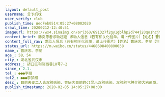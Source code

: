 ```yaml
---
layout: default_post
username: 言予妈咪
user_verify: club
publish_time: WedFeb0514:05:27+08002020
crawl_time: 20200212-12:40:51
imageurl: https://wx4.sinaimg.cn/orj360/691327f2gy1gblhp2d744j20qo1hcjt7.jpg,https://wx2.sinaimg.cn/orj360/691327f2gy1gblhp2q4ezj20qo1hcwgf.jpg,https://wx3.sinaimg.cn/orj360/691327f2gy1gblhp319vcj21vs1okdm2.jpg,https://wx3.sinaimg.cn/orj360/691327f2gy1gblhp3drh0j21oo2j845l.jpg
content_brief: 肺炎患者求助超话 求助人信息（若有相关化验单，请上传图片）【姓名】曹庆忠、李丽【年龄】58、54【所在城市】湖北省武汉市【所在小区、社区】硚口区利济西巷18号7-2【患病时间】2.1.【联系方式】●●●李丽【其他紧急联系人】●●●李梦甜【病情描述】 目前夫妻二人皆双肺感染 ...全文
content_full_raw: 求助人信息（若有相关化验单，请上传图片）【姓名】曹庆忠、李丽【年龄】58、54【所在城市】湖北省武汉市【所在小区、社区】硚口区利济西巷18号7-2【患病时间】2.1.【联系方式】●●●李丽【其他紧急联系人】●●●李梦甜【病情描述】目前夫妻二人皆双肺感染，曹庆忠目前的ct显示双肺感染、双肺肺气肿伴肺大疱形成、纵横淋巴结增多、左心室增大、主动脉及冠脉管壁钙化。血向显示：中性细胞上升、淋巴细胞嗜酸细胞网织红细胞降低。基础疾病有：心脏有一根血管堵了97%就装了一个支架。高血压有18年，小脑两边硬塞。李丽目前ct显示左肺上页右肺下页有淡薄小片影。发病的时间：曹庆忠症状始于2月1日值班回家途中自觉心里不舒服，口含丹参滴丸，才走到家楼下，步行时有胸闷气短症状，当日体温不稳定，2月2日第一次量体温为37.8℃，过了一小时复量后体温增至38.5℃，于是立刻前往同济做ct及血向诊断，医生当即建议住院到由于医院无无法收治入院，截止目前曹庆忠情况十分危急无法行走无法离开氧气，喘的非常厉害。李丽为曹庆忠亲密接触者，双肺已显示感染但并没有给予试剂盒检测，让其自行回家隔离。目前无发热有咳嗽症状。且实际已感染。恳请工作人员予以帮助！真实求助希望可以住院治疗！武汉
status_url: https://m.weibo.cn/status/4468608400800038
name_: 曹庆忠、李丽
age_: 58、54
city_: 湖北省武汉市
address_: 硚口区利济西巷18号7-2
since_: 2.1.
tel_: ●●●李丽
tel2_: ●●●李梦甜
desc_: 目前夫妻二人皆双肺感染，曹庆忠目前的ct显示双肺感染、双肺肺气肿伴肺大疱形成、纵横淋巴结增多、左心室增大、主动脉及冠脉管壁钙化。血向显示中性细胞上升、淋巴细胞嗜酸细胞网织红细胞降低。基础疾病有心脏有一根血管堵了97%就装了一个支架。高血压有18年，小脑两边硬塞。李丽目前ct显示左肺上页右肺下页有淡薄小片影。发病的时间曹庆忠症状始于2月1日值班回家途中自觉心里不舒服，口含丹参滴丸，才走到家楼下，步行时有胸闷气短症状，当日体温不稳定，2月2日第一次量体温为37.8℃，过了一小时复量后体温增至38.5℃，于是立刻前往同济做ct及血向诊断，医生当即建议住院到由于医院无无法收治入院，截止目前曹庆忠情况十分危急无法行走无法离开氧气，喘的非常厉害。李丽为曹庆忠亲密接触者，双肺已显示感染但并没有给予试剂盒检测，让其自行回家隔离。目前无发热有咳嗽症状。且实际已感染。恳请工作人员予以帮助！真实求助希望可以住院治疗！武汉
publish_timestamp: 2020-02-05 14:05:27+08:00
---
```

